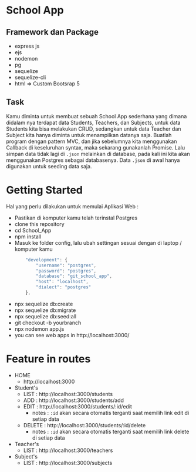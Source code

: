 # School App

## Framework dan Package
- express js
- ejs
- nodemon
- pg
- sequelize
- sequelize-cli
- html => Custom Bootsrap 5

## Task
Kamu diminta untuk membuat sebuah School App sederhana yang dimana didalam nya terdapat data Students, Teachers, dan Subjects, untuk data Students kita bisa melakukan CRUD, sedangkan untuk data Teacher dan Subject kita hanya diminta untuk menampilkan datanya saja.
Buatlah program dengan pattern MVC, dan jika sebelumnya kita menggunakan Callback di keseluruhan syntax, maka sekarang gunakanlah Promise. Lalu simpan data tidak lagi di `.json` melainkan di database, pada kali ini kita akan menggunakan Postgres sebagai databasenya.
Data `.json` di awal hanya digunakan untuk seeding data saja.

# Getting Started
Hal yang perlu dilakukan untuk memulai Aplikasi Web :

- Pastikan di komputer kamu telah terinstal Postgres
- clone this repository
- cd School_App
- npm install
- Masuk ke folder config, lalu ubah settingan sesuai dengan di laptop / komputer kamu
    ```JavaScript
        "development": {
            "username": "postgres",
            "password": "postgres",
            "database": "git_school_app",
            "host": "localhost",
            "dialect": "postgres"
        },
    ```
- npx sequelize db:create
- npx sequelize db:migrate
- npx sequelize db:seed:all 
- git checkout -b yourbranch
- npx nodemon app.js
- you can see web apps in http://localhost:3000/

# Feature in routes
- HOME
    - http://localhost:3000
- Student's
    - LIST : http://localhost:3000/students
    - ADD : http://localhost:3000/students/add
    - EDIT : http://localhost:3000/students/:id/edit
        - notes : `:id` akan secara otomatis terganti saat memilih link edit di setiap data
    - DELETE : http://localhost:3000/students/:id/delete
        - notes : `:id` akan secara otomatis terganti saat memilih link delete di setiap data
- Teacher's
    - LIST : http://localhost:3000/teachers
- Subject's
    - LIST : http://localhost:3000/subjects

    